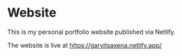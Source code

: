 # Website
This is my personal portfolio website published via Netlify.

The website is live at https://garvitsaxena.netlify.app/
